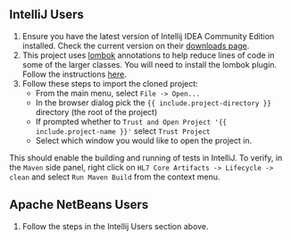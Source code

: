 ## IntelliJ Users

1. Ensure you have the latest version of Intellij IDEA Community Edition installed. Check the current version on their [downloads page][Link-IntelliJIdeaDownload].
2. This project uses [lombok][Link-ProjectLombok] annotations to help reduce lines of code in some of the larger classes. 
   You will need to install the lombok plugin. Follow the instructions [here][Link-InstallLombokIntelliJ].
3. Follow these steps to import the cloned project:
   * From the main menu, select `File -> Open...`
   * In the browser dialog pick the `{{ include.project-directory }}` directory (the root of the project)
   * If prompted whether to `Trust and Open Project '{{ include.project-name }}'` select `Trust Project`
   * Select which window you would like to open the project in.

This should enable the building and running of tests in IntelliJ. To verify, in the `Maven` side panel, right click on  `HL7 Core Artifacts -> Lifecycle -> clean` and select `Run Maven Build` from the context menu.

## Apache NetBeans Users

1. Follow the steps in the Intellij Users section above.

[Link-IntelliJIdeaDownload]: https://www.jetbrains.com/idea/download/
[Link-ProjectLombok]: https://projectlombok.org/
[Link-InstallLombokIntelliJ]: https://projectlombok.org/setup/intellij